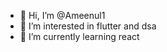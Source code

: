 - 👋 Hi, I’m @Ameenul1
- 👀 I’m interested in flutter and dsa 
- 🌱 I’m currently learning react

<!---
Ameenul1/Ameenul1 is a ✨ special ✨ repository because its `README.md` (this file) appears on your GitHub profile.
You can click the Preview link to take a look at your changes.
--->
